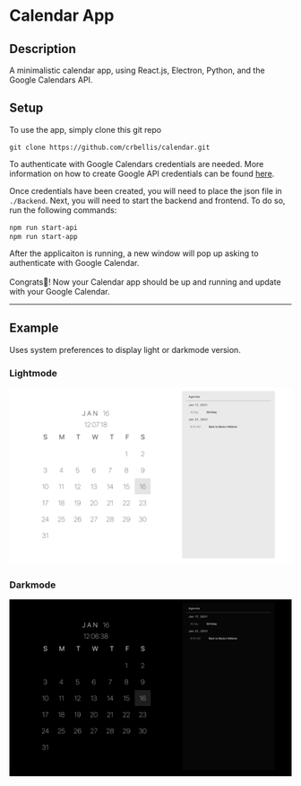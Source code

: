 # Calendar App

## Description
A minimalistic calendar app, using React.js, Electron, Python, and the Google Calendars API.

## Setup
To use the app, simply clone this git repo

```Shell
git clone https://github.com/crbellis/calendar.git
```

To authenticate with Google Calendars credentials are needed. More information on how to create Google API credentials can be found 
  <a href="https://developers.google.com/calendar/auth">here</a>.

Once credentials have been created, you will need to place the json file in ```./Backend```.
Next, you will need to start the backend and frontend. To do so, run the following commands:
 

```Shell
npm run start-api
npm run start-app
```

After the applicaiton is running, a new window will pop up asking to authenticate with Google Calendar.
<br><br>
Congrats🎉! Now your Calendar app should be up and running and update with your Google Calendar.

<hr>

## Example
Uses system preferences to display light or darkmode version.

<h3>Lightmode</h3>
<img src="https://github.com/crbellis/calendar/blob/master/example/Lightmode.png" alt="darkmode-png" width="800"/>

<h3>Darkmode</h3>
<img src="https://github.com/crbellis/calendar/blob/master/example/Darkmode.png" alt="darkmode-png" width="800"/>

